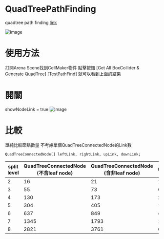 # QuadTreePathFinding

quadtree path finding
[link](https://gpnnotes.blogspot.com/2018/10/1-quad-tree-path-finding-3.html)

![image](https://1.bp.blogspot.com/-p2NHWZxEdS0/W8wru7SU8lI/AAAAAAAAarE/N5I-0cfkqGoM8dUha3LVA2GlRF8NOwpLQCKgBGAs/s1600/modify3.png)

# 使用方法
打開Arena Scene找到CellMaker物件
點擊按鈕
[Get All BoxCollider & Generate QuadTree]
[TestPathFind]
就可以看到上面的結果

# 開關
showNodeLink = true
![image](https://lh3.googleusercontent.com/pw/AM-JKLWBr_Fe_xv_HOzAYEER7qLtcovBY2BoN7maMdnAMPueg2kCMBBt0z677ml3qdsWuSDPgo96Fu2avQooh6E5mllst_tQKRUCRMelfsIwqUglPSXGqWTCH8TSaWQ7KYh0bL-DdO42ZkQYWMBsne2iQUmxQw=w1367-h906-no?authuser=0)

# 比較

單純比較節點數量
不考慮單個QuadTreeConnectedNode的Link數
```
QuadTreeConnectedNode[] leftLink, rightLink, upLink, downLink;
```
| split level | QuadTreeConnectedNode (不含leaf node) | QuadTreeConnectedNode (含非leaf node) | UniformGridNode |
|-------------|----------------------------------|-------------------------------|--------------|
| 2           | 16                               | 21                            | 16           |
| 3           | 55                               | 73                            | 64           |
| 4           | 130                              | 173                           | 256          |
| 5           | 304                              | 405                           | 1024         |
| 6           | 637                              | 849                           | 4096         |
| 7           | 1345                             | 1793                          | 16384        |
| 8           | 2821                             | 3761                          | 65535        |
